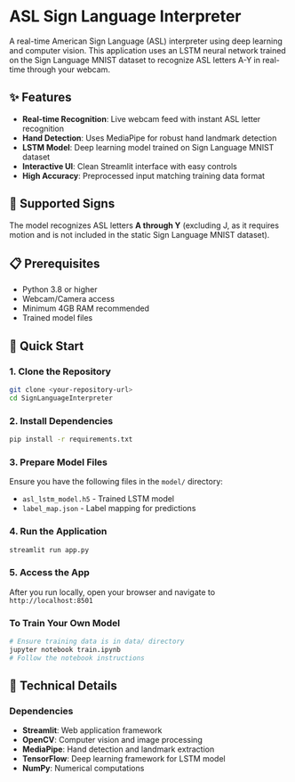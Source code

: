 # ASL Sign Language Interpreter

A real-time American Sign Language (ASL) interpreter using deep learning and computer vision. This application uses an LSTM neural network trained on the Sign Language MNIST dataset to recognize ASL letters A-Y in real-time through your webcam.

## ✨ Features

- **Real-time Recognition**: Live webcam feed with instant ASL letter recognition
- **Hand Detection**: Uses MediaPipe for robust hand landmark detection
- **LSTM Model**: Deep learning model trained on Sign Language MNIST dataset
- **Interactive UI**: Clean Streamlit interface with easy controls
- **High Accuracy**: Preprocessed input matching training data format

## 🎯 Supported Signs

The model recognizes ASL letters **A through Y** (excluding J, as it requires motion and is not included in the static Sign Language MNIST dataset).

## 📋 Prerequisites

- Python 3.8 or higher
- Webcam/Camera access
- Minimum 4GB RAM recommended
- Trained model files

## 🚀 Quick Start

### 1. Clone the Repository
```bash
git clone <your-repository-url>
cd SignLanguageInterpreter
```

### 2. Install Dependencies
```bash
pip install -r requirements.txt
```

### 3. Prepare Model Files
Ensure you have the following files in the `model/` directory:
- `asl_lstm_model.h5` - Trained LSTM model
- `label_map.json` - Label mapping for predictions

### 4. Run the Application
```bash
streamlit run app.py
```

### 5. Access the App
After you run locally, open your browser and navigate to `http://localhost:8501`


### To Train Your Own Model
```bash
# Ensure training data is in data/ directory
jupyter notebook train.ipynb
# Follow the notebook instructions
```

## 🔧 Technical Details

### Dependencies
- **Streamlit**: Web application framework
- **OpenCV**: Computer vision and image processing
- **MediaPipe**: Hand detection and landmark extraction
- **TensorFlow**: Deep learning framework for LSTM model
- **NumPy**: Numerical computations